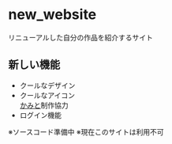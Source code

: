 # new_website
リニューアルした自分の作品を紹介するサイト

## 新しい機能
- クールなデザイン
- クールなアイコン<br>
  [かみと](https://www.instagram.com/k_taichi0723/)制作協力
- ログイン機能

※ソースコード準備中
※現在このサイトは利用不可

